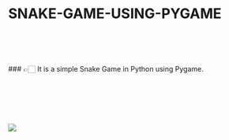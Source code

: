 

# SNAKE-GAME-USING-PYGAME
<br>
<br>
<br>
<br>
### 👉🏻 It is a simple Snake Game in Python using Pygame.
<br>
<br>
<br>
<br>
<br>
<br>
<br>
<img src="https://media.giphy.com/media/DYPmdPspAp3McsNbM1/giphy.gif">
    
